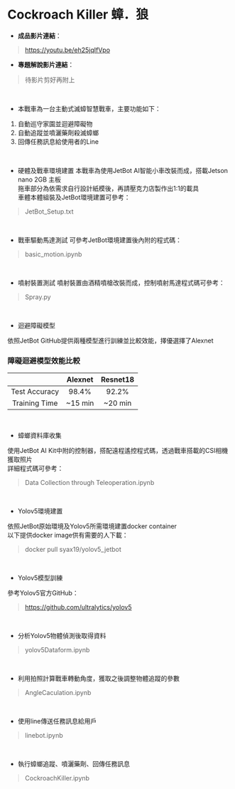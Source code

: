 # Cockroach Killer 蟑．狼

* **成品影片連結**：
> https://youtu.be/eh25jqIfVpo

* **專題解說影片連結**：
> 待影片剪好再附上
<br>

* 本戰車為一台主動式滅蟑智慧戰車，主要功能如下：
1. 自動巡守家園並迴避障礙物
2. 自動追蹤並噴灑藥劑殺滅蟑螂
3. 回傳任務訊息給使用者的Line
<br>

* 硬體及戰車環境建置
本戰車為使用JetBot AI智能小車改裝而成，搭載Jetson nano 2GB 主板\
拖車部分為依需求自行設計紙模後，再請壓克力店製作出1:1的載具\
車體本體組裝及JetBot環境建置可參考：
> JetBot_Setup.txt 
<br> 

* 戰車驅動馬達測試
可參考JetBot環境建置後內附的程式碼：
> basic_motion.ipynb
<br>

* 噴射裝置測試
噴射裝置由酒精噴槍改裝而成，控制噴射馬達程式碼可參考：
> Spray.py
<br>

* 迴避障礙模型

依照JetBot GitHub提供兩種模型進行訓練並比較效能，擇優選擇了Alexnet
<br>

### 障礙迴避模型效能比較
|               |      Alexnet      |       Resnet18       |
|:-------------:|:-----------------:|:--------------------:|
| Test Accuracy |       98.4%       |         92.2%        |
| Training Time |      ~15 min      |        ~20 min       | 

<br>

* 蟑螂資料庫收集

使用JetBot AI Kit中附的控制器，搭配遠程遙控程式碼，透過戰車搭載的CSI相機獲取照片\
詳細程式碼可參考：
> Data Collection through Teleoperation.ipynb
<br>

* Yolov5環境建置

依照JetBot原始環境及Yolov5所需環境建置docker container\
以下提供docker image供有需要的人下載：
> docker pull syax19/yolov5_jetbot
<br>

* Yolov5模型訓練

參考Yolov5官方GitHub：
> https://github.com/ultralytics/yolov5
<br>

* 分析Yolov5物體偵測後取得資料

> yolov5Dataform.ipynb
<br>

* 利用拍照計算戰車轉動角度，獲取之後調整物體追蹤的參數

> AngleCaculation.ipynb
<br>

* 使用line傳送任務訊息給用戶

> linebot.ipynb
<br>

* 執行蟑螂追蹤、噴灑藥劑、回傳任務訊息
> CockroachKiller.ipynb
<br>
